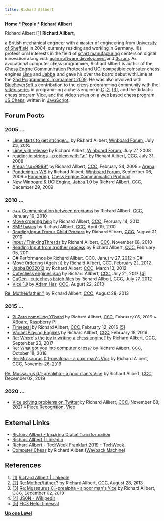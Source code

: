 ```yaml
---
title: Richard Allbert
---
```

**[Home](Home "Home") \* [People](People "People") \* Richard Allbert**



 [](File:RichardAllbert.jpg) Richard Allbert <a id="cite-note-1" href="#cite-ref-1">[1]</a> 
**Richard Allbert**,  

a British mechanical engineer with a master of engineering from [University of Sheffield](https://en.wikipedia.org/wiki/University_of_Sheffield) in 2004, currenty residing and working in Germany.
His professional interests in the field of [smart manufacturing](https://en.wikipedia.org/wiki/Smart_manufacturing) centers on digital innovation along with [agile software development](https://en.wikipedia.org/wiki/Agile_software_development) and [Scrum](https://en.wikipedia.org/wiki/Scrum_(software_development)). 
As avocational computer chess programmer, Richard Allbert is author of the [Chess Engine Communication Protocol](Chess_Engine_Communication_Protocol "Chess Engine Communication Protocol") and [UCI](UCI "UCI") compatible computer chess engines [Lime](Lime "Lime") and [Jabba](Jabba "Jabba"), and gave his over the board debut with Lime at the [2nd Programmers Tournament 2009](CPT_2009 "CPT 2009"). 
He was also involved with [BlueFeverSoft's](BlueFeverSoft "BlueFeverSoft") contribution to the chess programming community with the [video series](Vice#Videos "Vice") in programming a chess engine in [C](C "C") <a id="cite-note-2" href="#cite-ref-2">[2]</a> <a id="cite-note-3" href="#cite-ref-3">[3]</a>, and the didactic chess program [Vice](Vice "Vice"), and the video series on a web based chess program [JS Chess](index.php?title=JS_Chess&action=edit&redlink=1 "JS Chess (page does not exist)"), written in [JavaScript](JavaScript "JavaScript").



## Forum Posts


### 2005 ...


* [Lime starts to get stronger...](http://www.open-aurec.com/wbforum/viewtopic.php?f=2&t=3157&p=15524) by Richard Allbert, [Winboard Forum](Computer_Chess_Forums "Computer Chess Forums"), July 23, 2005
* [Lime\_v66 release](http://www.open-aurec.com/wbforum/viewtopic.php?f=2&t=49371&p=186185) by Richard Allbert, [Winboard Forum](Computer_Chess_Forums "Computer Chess Forums"), July 27, 2008
* [reading in strings - problem with "\n"](http://www.talkchess.com/forum3/viewtopic.php?f=7&t=22726) by Richard Allbert, [CCC](CCC "CCC"), July 31, 2008
* [Arena "sd=9999"](http://www.talkchess.com/forum3/viewtopic.php?f=7&t=26724) by Richard Allbert, [CCC](CCC "CCC"), February 24, 2009 » [Arena](Arena "Arena")
* [Pondering in WB](http://www.open-aurec.com/wbforum/viewtopic.php?f=4&t=50392) by Richard Allbert, [Winboard Forum](Computer_Chess_Forums "Computer Chess Forums"), September 06, 2009 » [Pondering](Pondering "Pondering"), [Chess Engine Communication Protocol](Chess_Engine_Communication_Protocol "Chess Engine Communication Protocol")
* [New Winboard & UCI Engine, Jabba 1.0](http://www.talkchess.com/forum/viewtopic.php?t=31341) by Richard Allbert, [CCC](CCC "CCC"), December 29, 2009


### 2010 ...


* [c++ Communication between programs](http://www.talkchess.com/forum3/viewtopic.php?f=7&t=31832) by Richard Allbert, [CCC](CCC "CCC"), January 19, 2010
* [Move ordering help](http://www.talkchess.com/forum3/viewtopic.php?f=7&t=32611) by Richard Allbert, [CCC](CCC "CCC"), February 14, 2010
* [SMP basics](http://www.talkchess.com/forum3/viewtopic.php?f=7&t=33700) by Richard Allbert, [CCC](CCC "CCC"), April 09, 2010
* [Reading Input From a Child Process](http://www.talkchess.com/forum3/viewtopic.php?f=7&t=35940) by Richard Allbert, [CCC](CCC "CCC"), August 31, 2010
* [Input / ThinkingThreads](http://www.talkchess.com/forum3/viewtopic.php?f=7&t=36637) by Richard Allbert, [CCC](CCC "CCC"), November 08, 2010
* [Reading Input from another process](http://www.talkchess.com/forum3/viewtopic.php?f=7&t=37946) by Richard Allbert, [CCC](CCC "CCC"), February 05, 2011
* [C# Performance](http://www.talkchess.com/forum3/viewtopic.php?f=7&t=42186) by Richard Allbert, [CCC](CCC "CCC"), January 27, 2012 » [C#](C_sharp "C sharp")
* [Move Ordering (Again :))](http://www.talkchess.com/forum3/viewtopic.php?f=7&t=42567) by Richard Allbert, [CCC](CCC "CCC"), February 22, 2012
* [Jabba13032012](http://www.talkchess.com/forum3/viewtopic.php?f=2&t=42857) by Richard Allbert, [CCC](CCC "CCC"), March 13, 2012
* [Cutechess engines.json](http://www.talkchess.com/forum3/viewtopic.php?f=7&t=44521) by Richard Allbert, [CCC](CCC "CCC"), July 21, 2012 <a id="cite-note-4" href="#cite-ref-4">[4]</a>
* [CuGen - cutechess batch files](http://www.talkchess.com/forum3/viewtopic.php?f=2&t=44598) by Richard Allbert, [CCC](CCC "CCC"), July 27, 2012
* [Vice 1.0](http://www.talkchess.com/forum3/viewtopic.php?t=49043) by [Adam Hair](Adam_Hair "Adam Hair"), [CCC](CCC "CCC"), August 22, 2013


 [Re: Mother/father ?](http://www.talkchess.com/forum3/viewtopic.php?t=49043&start=4) by Richard Allbert, [CCC](CCC "CCC"), August 28, 2013
### 2015 ...


* [Pi Zero compiling XBoard](http://www.talkchess.com/forum3/viewtopic.php?f=7&t=59173) by Richard Allbert, [CCC](CCC "CCC"), February 06, 2016 » [XBoard](XBoard "XBoard"), [Raspberry Pi](Raspberry_Pi "Raspberry Pi")
* [Timeseal](http://www.talkchess.com/forum3/viewtopic.php?f=7&t=59231) by Richard Allbert, [CCC](CCC "CCC"), February 12, 2016 <a id="cite-note-5" href="#cite-ref-5">[5]</a>
* [Variant Playing Engines](http://www.talkchess.com/forum3/viewtopic.php?f=2&t=59293) by Richard Allbert, [CCC](CCC "CCC"), February 18, 2016
* [Re: Where's the joy in writing a chess engine?](http://www.talkchess.com/forum3/viewtopic.php?f=2&t=65226&start=19) by Richard Allbert, [CCC](CCC "CCC"), September 20, 2017
* [Re: What got you into computer chess?](http://www.talkchess.com/forum3/viewtopic.php?f=2&t=68659&start=36) by Richard Allbert, [CCC](CCC "CCC"), October 18, 2018
* [Re: Mussaurus 0.1-prealpha - a poor man's Vice](http://www.talkchess.com/forum3/viewtopic.php?f=2&t=72372&start=24) by Richard Allbert, [CCC](CCC "CCC"), Novembr 26, 2019


 [Re: Mussaurus 0.1-prealpha - a poor man's Vice](http://www.talkchess.com/forum3/viewtopic.php?f=2&t=72372&start=33) by Richard Allbert, [CCC](CCC "CCC"), December 02, 2019
### 2020 ...


* [Vice solving problems on Twitter](https://www.talkchess.com/forum3/viewtopic.php?f=7&t=78620) by Richard Allbert, [CCC](CCC "CCC"), November 08, 2021 » [Piece Recognition](Piece_Recognition "Piece Recognition"), [Vice](Vice "Vice")


## External Links


* [Richard Allbert - Inspiring Digital Transformation](https://richardallbert.com/)
* [Richard Allbert | LinkedIn](https://www.linkedin.com/in/richard-allbert-81367a110/)
* [Richard Allbert - TechWeek Frankfurt 2019 - TechWeek](https://www.techweekfrankfurt.de/speakers/richard-allbert)
* [Computer Chess](https://web.archive.org/web/20150415220825/http://www.rja-software.com/index.php) by Richard Allbert ([Wayback Machine](https://en.wikipedia.org/wiki/Wayback_Machine))


## References


1. <a id="cite-ref-1" href="#cite-note-1">[1]</a> [Richard Allbert | LinkedIn](https://www.linkedin.com/in/richard-allbert-81367a110/)
2. <a id="cite-ref-2" href="#cite-note-2">[2]</a> [Re: Mother/father ?](http://www.talkchess.com/forum3/viewtopic.php?t=49043&start=4) by Richard Allbert, [CCC](CCC "CCC"), August 28, 2013
3. <a id="cite-ref-3" href="#cite-note-3">[3]</a> [Re: Mussaurus 0.1-prealpha - a poor man's Vice](http://www.talkchess.com/forum3/viewtopic.php?f=2&t=72372&start=33) by Richard Allbert, [CCC](CCC "CCC"), December 02, 2019
4. <a id="cite-ref-4" href="#cite-note-4">[4]</a> [JSON - Wikipedia](https://en.wikipedia.org/wiki/JSON)
5. <a id="cite-ref-5" href="#cite-note-5">[5]</a> [FICS Help: timeseal](https://www.freechess.org/Help/HelpFiles/timeseal.html)

**[Up one Level](People "People")**







 
